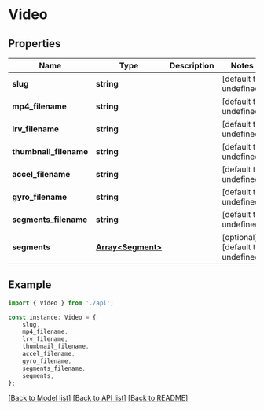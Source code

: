 # Video


## Properties

Name | Type | Description | Notes
------------ | ------------- | ------------- | -------------
**slug** | **string** |  | [default to undefined]
**mp4_filename** | **string** |  | [default to undefined]
**lrv_filename** | **string** |  | [default to undefined]
**thumbnail_filename** | **string** |  | [default to undefined]
**accel_filename** | **string** |  | [default to undefined]
**gyro_filename** | **string** |  | [default to undefined]
**segments_filename** | **string** |  | [default to undefined]
**segments** | [**Array&lt;Segment&gt;**](Segment.md) |  | [optional] [default to undefined]

## Example

```typescript
import { Video } from './api';

const instance: Video = {
    slug,
    mp4_filename,
    lrv_filename,
    thumbnail_filename,
    accel_filename,
    gyro_filename,
    segments_filename,
    segments,
};
```

[[Back to Model list]](../README.md#documentation-for-models) [[Back to API list]](../README.md#documentation-for-api-endpoints) [[Back to README]](../README.md)
